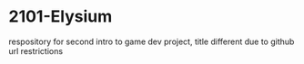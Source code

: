 # 2101-Elysium
respository for second intro to game dev project, title different due to github url restrictions
